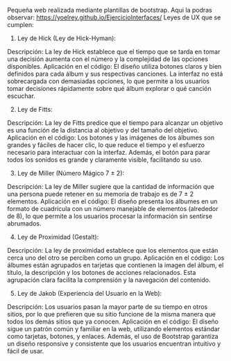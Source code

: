 Pequeña web realizada mediante plantillas de bootstrap.
Aqui la podras observar: https://yoelrey.github.io/EjercicioInterfaces/
Leyes de UX que se cumplen:
1. Ley de Hick (Ley de Hick-Hyman):

Descripción: La ley de Hick establece que el tiempo que se tarda en tomar una decisión aumenta con el número y la complejidad de las opciones disponibles.
Aplicación en el código: El diseño utiliza botones claros y bien definidos para cada álbum y sus respectivas canciones. La interfaz no está sobrecargada con demasiadas opciones, lo que permite a los usuarios tomar decisiones rápidamente sobre qué álbum explorar o qué canción escuchar.


2. Ley de Fitts:

Descripción: La ley de Fitts predice que el tiempo para alcanzar un objetivo es una función de la distancia al objetivo y del tamaño del objetivo.
Aplicación en el código: Los botones y las imágenes de los álbumes son grandes y fáciles de hacer clic, lo que reduce el tiempo y el esfuerzo necesario para interactuar con la interfaz. Además, el botón para parar todos los sonidos es grande y claramente visible, facilitando su uso.


3. Ley de Miller (Número Mágico 7 ± 2):

Descripción: La ley de Miller sugiere que la cantidad de información que una persona puede retener en su memoria de trabajo es de 7 ± 2 elementos.
Aplicación en el código: El diseño presenta los álbumes en un formato de cuadrícula con un número manejable de elementos (alrededor de 8), lo que permite a los usuarios procesar la información sin sentirse abrumados.

4. Ley de Proximidad (Gestalt):

Descripción: La ley de proximidad establece que los elementos que están cerca uno del otro se perciben como un grupo.
Aplicación en el código: Los álbumes están agrupados en tarjetas que contienen la imagen del álbum, el título, la descripción y los botones de acciones relacionados. Esta agrupación clara facilita la comprensión y la navegación del contenido.

5. Ley de Jakob (Experiencia del Usuario en la Web):

Descripción: Los usuarios pasan la mayor parte de su tiempo en otros sitios, por lo que prefieren que su sitio funcione de la misma manera que todos los demás sitios que ya conocen.
Aplicación en el código: El diseño sigue un patrón común y familiar en la web, utilizando elementos estándar como tarjetas, botones, y enlaces. Además, el uso de Bootstrap garantiza un diseño responsive y consistente que los usuarios encuentran intuitivo y fácil de usar.
